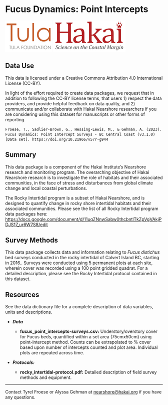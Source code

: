 # Fucus Dynamics: Point Intercepts

<div float="left">
<img src=docs/logos/tula-logo.png />
<img src=docs/logos/hakai-logo.png />
</div>

## Data Use

This data is licensed under a Creative Commons Attribution 4.0 International 
License (CC-BY).

In light of the effort required to create data packages, we request that in 
addition to following the CC-BY license terms, that users 1) respect the data 
providers, and provide helpful feedback on data quality, and 2) communicate 
and/or collaborate with Hakai Nearshore researchers if you are considering 
using this dataset for manuscripts or other forms of reporting.

```
Froese, T., Sadlier-Brown, G., Hessing-Lewis, M., & Gehman, A. (2023). 
Fucus Dynamics: Point Intercept Surveys - BC Central Coast (v3.1.0) 
[Data set]. https://doi.org/10.21966/v57r-g944
```

## Summary

This data package is a component of the Hakai Institute’s Nearshore research 
and monitoring program. The overarching objective of Hakai Nearshore research 
is to investigate the role of habitats and their associated communities, in the
face of stress and disturbances from global climate change and local coastal 
perturbations. 

The Rocky Intertidal program is a subset of Hakai Nearshore, and is designed to 
quantify change in rocky shore intertidal habitats and their associated 
communities. Please see the list of all Rocky Intertidal program data packages here: 
https://docs.google.com/document/d/11uqZNnwSabw0thcbntlTkZpVgVAkjPDJS17_ur6W7S8/edit


## Survey Methods

This data package collects data and information relating to *Fucus distichus* 
bed surveys conducted in the rocky intertidal of Calvert Island BC, starting in 
2016.. Surveys were conducted using 5 permanent plots at each site, wherein 
cover was recorded using a 100 point gridded quadrat. For a detailed 
description, please see the Rocky Intertidal protocol contained in this dataset.

## Resources

See the data dictionary file for a complete description of data variables, 
units and descriptions.

- ***Data*** 
	- **fucus_point_intercepts-surveys.csv:** Understory/overstory cover for Fucus
	beds, quantified within a set area (75cmx50cm) using point-intercept method. 
	Counts can be extrapolated to % cover based upon number of intercepts counted 
	and plot area. Individual plots are repeated across time. 

- ***Protocols:***
	- **rocky_intertidal-protocol.pdf:** Detailed description of field survey 
	methods and equipment. 
	

---
Contact Tyrel Froese or Alyssa Gehman at nearshore@hakai.org if you have any 
questions.
